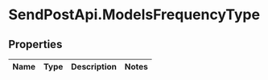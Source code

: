 # SendPostApi.ModelsFrequencyType

## Properties
Name | Type | Description | Notes
------------ | ------------- | ------------- | -------------
